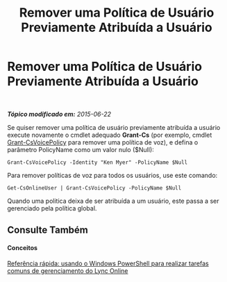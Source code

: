 ﻿---
title: Remover uma Política de Usuário Previamente Atribuída a Usuário
TOCTitle: Remover uma Política de Usuário Previamente Atribuída a Usuário
ms:assetid: bdba1d22-28e4-4203-a109-a3fb408783d3
ms:mtpsurl: https://technet.microsoft.com/pt-br/library/Dn362840(v=OCS.15)
ms:contentKeyID: 56270467
ms.date: 06/02/2017
mtps_version: v=OCS.15
ms.translationtype: HT
---

# Remover uma Política de Usuário Previamente Atribuída a Usuário

 

_**Tópico modificado em:** 2015-06-22_

Se quiser remover uma política de usuário previamente atribuída a usuário execute novamente o cmdlet adequado **Grant-Cs** (por exemplo, cmdlet [Grant-CsVoicePolicy](grant-csvoicepolicy.md) para remover uma política de voz), e defina o parâmetro PolicyName como um valor nulo ($Null):

    Grant-CsVoicePolicy -Identity "Ken Myer" -PolicyName $Null

Para remover políticas de voz para todos os usuários, use este comando:

    Get-CsOnlineUser | Grant-CsVoicePolicy -PolicyName $Null

Quando uma politica deixa de ser atribuída a um usuário, este passa a ser gerenciado pela política global.

## Consulte Também

#### Conceitos

[Referência rápida: usando o Windows PowerShell para realizar tarefas comuns de gerenciamento do Lync Online](quick-reference-using-windows-powershell-to-do-common-skype-for-business-online-management-tasks.md)

